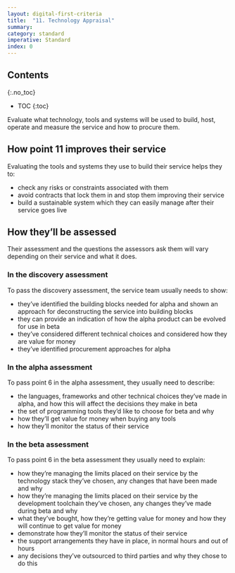 ```yaml
---
layout: digital-first-criteria
title:  "11. Technology Appraisal"
summary:
category: standard
imperative: Standard
index: 0
---
```


## Contents
{:.no_toc}
* TOC
{:toc}
<!--TOC max3-->

Evaluate what technology, tools and systems will be used to build, host, operate and measure the service and how to procure them.

## How point 11 improves their service

Evaluating the tools and systems they use to build their service helps they to:

* check any risks or constraints associated with them
* avoid contracts that lock them in and stop them improving their service
* build a sustainable system which they can easily manage after their service goes live

## How they’ll be assessed

Their assessment and the questions the assessors ask them will vary depending on their service and what it does.

### In the discovery assessment

To pass the discovery assessment, the service team usually needs to show:
* they’ve identified the building blocks needed for alpha and shown an approach for deconstructing the service into building blocks
* they can provide an indication of how the alpha product can be evolved for use in beta
* they’ve considered different technical choices and considered how they are value for money
* they’ve identified procurement approaches for alpha

### In the alpha assessment

To pass point 6 in the alpha assessment, they usually need to describe:

* the languages, frameworks and other technical choices they’ve made in alpha, and how this will affect the decisions they make in beta
* the set of programming tools they’d like to choose for beta and why
* how they’ll get value for money when buying any tools
* how they’ll monitor the status of their service

### In the beta assessment

To pass point 6 in the beta assessment they usually need to explain:

* how they’re managing the limits placed on their service by the technology stack they’ve chosen, any changes that have been made and why
* how they’re managing the limits placed on their service by the development toolchain they’ve chosen, any changes they’ve made during beta and why
* what they’ve bought, how they’re getting value for money and how they will continue to get value for money
* demonstrate how they’ll monitor the status of their service
* the support arrangements they have in place, in normal hours and out of hours
* any decisions they’ve outsourced to third parties and why they chose to do this
